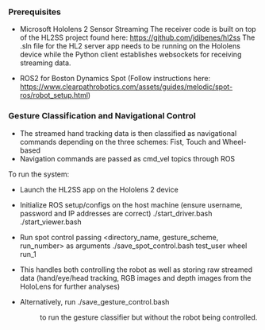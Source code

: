 ### Prerequisites ###
* Microsoft Hololens 2 Sensor Streaming
The receiver code is built on top of the HL2SS project found here: https://github.com/jdibenes/hl2ss
The .sln file for the HL2 server app needs to be running on the Hololens device while the Python client establishes websockets for receiving streaming data.

* ROS2 for Boston Dynamics Spot (Follow instructions here: https://www.clearpathrobotics.com/assets/guides/melodic/spot-ros/robot_setup.html)

### Gesture Classification and Navigational Control ###
* The streamed hand tracking data is then classified as navigational commands depending on the three schemes: Fist, Touch and Wheel-based
* Navigation commands are passed as cmd_vel topics through ROS

To run the system:
* Launch the HL2SS app on the Hololens 2 device
* Initialize ROS setup/configs on the host machine (ensure username, password and IP addresses are correct)
./start_driver.bash
./start_viewer.bash

* Run spot control passing <directory_name, gesture_scheme, run_number> as arguments
  ./save_spot_control.bash test_user wheel run_1

* This handles both controlling the robot as well as storing raw streamed data (hand/eye/head tracking, RGB images and depth images from the HoloLens for further analyses)
* Alternatively, run ./save_gesture_control.bash <dir> <scheme> <run> to run the gesture classifier but without the robot being controlled.
